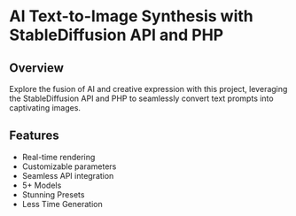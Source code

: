 # AI Text-to-Image Synthesis with StableDiffusion API and PHP

## Overview
Explore the fusion of AI and creative expression with this project, leveraging the StableDiffusion API and PHP to seamlessly convert text prompts into captivating images.

## Features
- Real-time rendering
- Customizable parameters
- Seamless API integration
- 5+ Models
- Stunning Presets
- Less Time Generation
